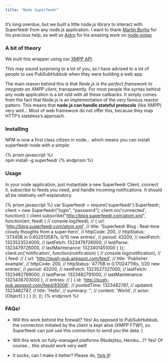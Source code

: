 ```yaml
---
title: "Node Superfeedr"
---
```


It’s long overdue, but we built a little node.js library to interact
with Superfeedr from any node.js application. I want to thank [Martin
Borho](https://github.com/mborho) for his precious help, as well as
[Astro](http://spaceboyz.net/~astro/) for his amazing work on
[node-xmpp](https://github.com/astro/node-xmpp)

### A bit of theory

We built this wrapper using our [XMPP
API](http://documentation.superfeedr.com/subscribers.html#xmpppubsub).

This may sound surprising to a lot of you, as I have advised to a lot of people to use PubSubHubbub when they were building a web app.

The main reason behind this is that *Node.js is the perfect framework to integrate an XMPP client*, transparently. For most people the syntax behind any node application is a bit odd with all these callbacks. It simply comes from the fact that Node.js is an implementation of the very famous reactor pattern. This means that **node.js can handle stateful protocols** (like XMPP) very well… Most of web framework do not offer this, because they map HTTP’s stateless’s approach.

### Installing

NPM is now a first class citizen in node… which means you can install
superfeedr-node with a simple:

{% prism javascript %}  
 npm install -g superfeedr
{% endprism %}

### Usage

In your node application, just instantiate a new Superfeedr Client,
connect it, subscribe to feeds you need, and handle incoming
notifications. It should all be relatively self-explanatory.

{% prism javascript %}
var Superfeedr = require('superfeedr').Superfeedr;
client = new Superfeedr("login", "password");
client.on('connected', function() {
  client.subscribe("http://blog.superfeedr.com/atom.xml", function(err, feed) {
    // console.log(feed);
    // { url: 'http://blog.superfeedr.com/atom.xml',
    //   title: 'Superfeedr Blog : Real-time cloudy thoughts from a super-hero',
    //   httpCode: 200,
    //   httpStatus: '37345B in 0.602513587s, 0/10 new entries',
    //   period: 43200,
    //   nextFetch: 1323523524000,
    //   lastFetch: 1323479726000,
    //   lastParse: 1323479726000,
    //   lastMaintenance: 1323401451000 }
  });
  client.on('notification', function(notification) {
    // console.log(notification);
    // { feed: 
    //    { url: 'http://push-pub.appspot.com/feed',
    //      title: 'Publisher example',
    //      httpCode: 200,
    //      httpStatus: '4775B in 0.170247116s, 1/20 new entries',
    //      period: 43200,
    //      nextFetch: 1323527327000,
    //      lastFetch: 1323482789000,
    //      lastParse: 1323482791000,
    //      lastMaintenance: 1323436703000 },
    //   entries: 
    //    [ { id: 'http://push-pub.appspot.com/feed/93006',
    //        postedTime: 1323482787,
    //        updated: 1323482787,
    //        title: 'Hello',
    //        summary: '',
    //        content: 'World',
    //        actor: [Object] } ] }
  });
});
{% endprism %}


### FAQs!

* Will this work behind the firewall?
Yes! As opposed to PubSubHubbub, the connection initiated by the
client is kept alive (XMPP FTW!), so Superfeedr can just use this
connection to send you the data :)

* Will this work on fully-managed platforms (Nodejitsu, Heroku…)?
Yes! Of course... this should work very well!

* It sucks, can I make it better?
Please do, [fork it](https://github.com/superfeedr/superfeedr-node)!

